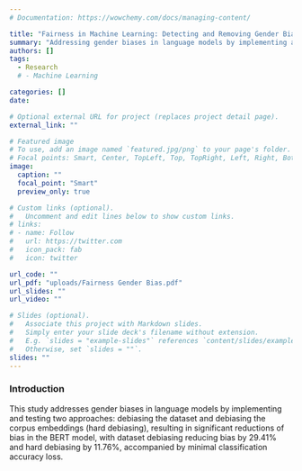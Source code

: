 ```yaml
---
# Documentation: https://wowchemy.com/docs/managing-content/

title: "Fairness in Machine Learning: Detecting and Removing Gender Bias in Language Models"
summary: "Addressing gender biases in language models by implementing and testing two debiasing approaches"
authors: []
tags: 
  - Research
  # - Machine Learning

categories: []
date:

# Optional external URL for project (replaces project detail page).
external_link: ""

# Featured image
# To use, add an image named `featured.jpg/png` to your page's folder.
# Focal points: Smart, Center, TopLeft, Top, TopRight, Left, Right, BottomLeft, Bottom, BottomRight.
image:
  caption: ""
  focal_point: "Smart"
  preview_only: true

# Custom links (optional).
#   Uncomment and edit lines below to show custom links.
# links:
# - name: Follow
#   url: https://twitter.com
#   icon_pack: fab
#   icon: twitter

url_code: ""
url_pdf: "uploads/Fairness Gender Bias.pdf"
url_slides: ""
url_video: ""

# Slides (optional).
#   Associate this project with Markdown slides.
#   Simply enter your slide deck's filename without extension.
#   E.g. `slides = "example-slides"` references `content/slides/example-slides.md`.
#   Otherwise, set `slides = ""`.
slides: ""
---
```

### Introduction

This study addresses gender biases in language models by implementing and testing two approaches: debiasing the dataset and debiasing the corpus embeddings (hard debiasing), resulting in significant reductions of bias in the BERT model, with dataset debiasing reducing bias by 29.41% and hard debiasing by 11.76%, accompanied by minimal classification accuracy loss.





